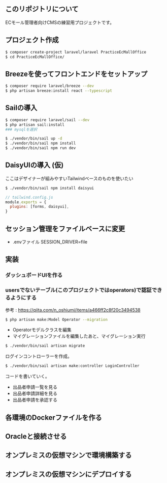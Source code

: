 ## このリポジトリについて

ECモール管理者向けCMSの練習用プロジェクトです。

## プロジェクト作成

```sh
$ composer create-project laravel/laravel PracticeEcMallOffice
$ cd PracticeEcMallOffice/
```

## Breezeを使ってフロントエンドをセットアップ

```sh
$ composer require laravel/breeze --dev
$ php artisan breeze:install react --typescript
```

## Sailの導入

```sh
$ composer require laravel/sail --dev
$ php artisan sail:install
### mysqlを選択

$ ./vendor/bin/sail up -d
$ ./vendor/bin/sail npm install
$ ./vendor/bin/sail npm run dev
```

## DaisyUIの導入 (仮)

ここはデザイナーが組みやすいTailwindベースのものを使いたい

```sh
$ ./vendor/bin/sail npm install daisyui
```

```js
// tailwind.config.js
module.exports = {
  plugins: [forms, daisyui],
}
```

## セッション管理をファイルベースに変更

* .envファイル SESSION_DRIVER=file

## 実装

### ダッシュボードUIを作る


### usersでないテーブル(このプロジェクトではoperators)で認証できるようにする


参考 : https://qiita.com/n_oshiumi/items/a466ff2c8f20c3494538

```sh
$ php artisan make:Model Operator --migration
```

* Operatorモデルクラスを編集
* マイグレーションファイルを編集したあと、マイグレーション実行

```sh
$ ./vendor/bin/sail artisan migrate
```

ログインコントローラーを作成。

```sh
$ ./vendor/bin/sail artisan make:controller LoginController
```


コードを書いていく。

* 出品者申請一覧を見る
* 出品者申請詳細を見る
* 出品者申請を承認する


## 各環境のDockerファイルを作る

## Oracleと接続させる

## オンプレミスの仮想マシンで環境構築する

## オンプレミスの仮想マシンにデプロイする

## 